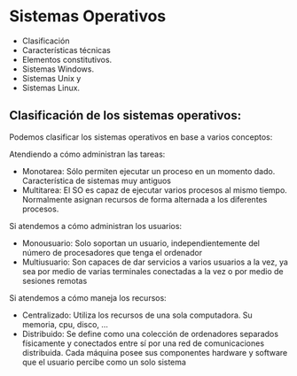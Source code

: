 # Sistemas Operativos

- Clasificación
- Características técnicas 
- Elementos constitutivos. 
- Sistemas Windows.
- Sistemas Unix y
- Sistemas Linux.

## Clasificación de los sistemas operativos: 

Podemos clasificar los sistemas operativos en base a varios conceptos: 

Atendiendo a cómo administran las tareas: 
- Monotarea: Sólo permiten ejecutar un proceso en un momento dado. Característica de sistemas muy antiguos
- Multitarea: El SO es capaz de ejecutar varios procesos al mismo tiempo. Normalmente asignan recursos de forma alternada a los diferentes procesos. 

Si atendemos a cómo administran los usuarios: 
- Monousuario: Solo soportan un usuario, independientemente del número de procesadores que tenga el ordenador
- Multiusuario: Son capaces de dar servicios a varios usuarios a la vez, ya sea por medio de varias terminales conectadas a la vez o por medio de sesiones remotas

Si atendemos a cómo maneja los recursos: 
- Centralizado: Utiliza los recursos de una sola computadora. Su memoria, cpu, disco, …
- Distribuido: Se define como una colección de ordenadores separados físicamente y conectados entre sí por una red de comunicaciones distribuida. Cada máquina posee sus componentes hardware y software que el usuario percibe como un solo sistema
